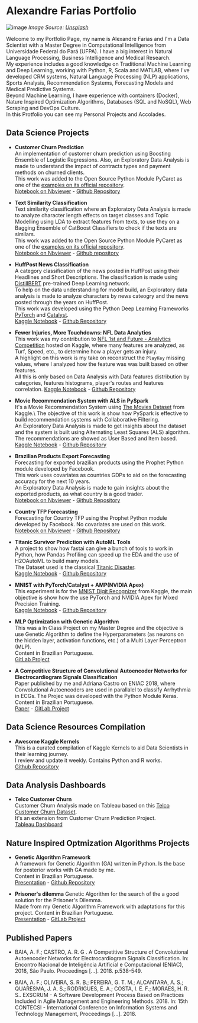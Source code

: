 # Alexandre Farias Portfolio

![image](https://images.unsplash.com/photo-1527474305487-b87b222841cc?ixlib=rb-1.2.1&ixid=eyJhcHBfaWQiOjEyMDd9&auto=format&fit=crop&w=1267&q=80)
*Image Source: [Unsplash](https://unsplash.com/photos/1K6IQsQbizI)*

Welcome to my Portfolio Page, my name is Alexandre Farias and I'm a Data Scientist with a Master Degree in Computational Intelligence from Universidade Federal do Pará (UFPA). I have a big interest in Natural Language Processing, Business Intelligence and Medical Research.\
My experience includes a good knowledge on Traditional Machine Learning and Deep Learning, working with Python, R, Scala and MATLAB, where I've developed CRM systems, Natural Language Processing (NLP) applications, Sports Analysis, Recommendation Systems, Forecasting Models and Medical Predictive Systems.\
Beyond Machine Learning, I have experience with containers (Docker), Nature Inspired Optimization Algorithms, Databases (SQL and NoSQL), Web Scraping and DevOps Culture.\
In this Protfolio you can see my Personal Projects and Accolades.

## Data Science Projects

* **Customer Churn Prediction**\
An implementation of customer churn prediction using Boosting Ensemble of Logistic Regressions. Also, an Exploratory Data Analysis is made to understand the impact of contracts types and payment methods on churned clients.\
This work was added to the Open Source Python Module PyCaret as one of the [examples on its official repository](https://github.com/pycaret/pycaret/blob/master/examples/PyCaret%202%20Customer%20Churn%20Prediction.ipynb).\
[Notebook on Nbviewer](https://nbviewer.jupyter.org/github/pycaret/pycaret/blob/master/examples/PyCaret%202%20Customer%20Churn%20Prediction.ipynb) - [Github Repository](https://github.com/alfarias/customer-churn-prediction)

* **Text Similarity Classification**\
Text similarity classification where an Exploratory Data Analysis is made to analyze character length effects on target classes and Topic Modelling using LDA to extract features from texts, to use they on a Bagging Ensemble of CatBoost Classifiers to check if the texts are similars. \
This work was added to the Open Source Python Module PyCaret as one of the [examples on its official repository](https://github.com/pycaret/pycaret/blob/master/examples/PyCaret%202%20Text%20Similarity%20Classification.ipynb).\
[Notebook on Nbviewer](https://nbviewer.jupyter.org/github/alfarias/text-similarity-classification/blob/master/notebooks/main.ipynb) - [Github repository](https://github.com/alfarias/text-similarity-classification)

* **HuffPost News Classification**\
A category classification of the news posted in HuffPost using their Headlines and Short Descriptions. The classification is made using [DistillBERT](https://arxiv.org/abs/1910.01108) pre-trained Deep Learning network.\
To help on the data understanding for model build, an Exploratory data analysis is made to analyze characters by news cateogry and the news posted through the years on HuffPost. \
This work was developed using the Python Deep Learning Frameworks [PyTorch](https://pytorch.org/) and [Catalyst](https://github.com/catalyst-team/catalyst).\
[Kaggle Notebook](https://www.kaggle.com/alfarias/huffpost-news-classification-with-distilbert) - [Github Repository](https://github.com/alfarias/news-classification-distilbert)

* **Fewer Injuries, More Touchdowns: NFL Data Analytics**\
This work was my contribution to [NFL 1st and Future - Analytics Competition](https://www.kaggle.com/c/nfl-playing-surface-analytics) hosted on Kaggle, where many features are analyzed, as Turf, Speed, etc., to determine how a player gets an injury.\
A highlight on this work is my take on reconstruct the `PlayKey` missing values, where I analyzed how the feature was was built based on other features. \
All this is only based on Data Analysis with Data features distribution by categories, features histograms, player's routes and features correlation.
[Kaggle Notebook](https://www.kaggle.com/alfarias/fewer-injuries-more-touchdowns-data-analytics) - [Github Repository](https://github.com/alfarias/nfl-injuries-analytics)

* **Movie Recommendation System with ALS in PySpark**\
It's a Movie Recommendation System using [The Movies Dataset](https://www.kaggle.com/rounakbanik/the-movies-dataset) from Kaggle.\ The objective of this work is show how PySpark is effective to build recommendation systems with Collaborative Filtering. \
An Exploratory Data Analysis is made to get insights about the dataset and the system is built using Alternating Least Squares (ALS) algorithm.\
The recommendations are showed as User Based and Item based.\
[Kaggle Notebook](https://www.kaggle.com/alfarias/movie-recommendation-system-with-als-in-pyspark) - [Github Repository](https://github.com/alfarias/pyspark-movie-recommendation-system)

* **Brazilian Products Export Forecasting**\
Forecasting for exported brazilian products using the Prophet Python module developed by Facebook.\
This work uses covariates as countries GDPs to aid on the forecasting accuracy for the next 10 years.\
An Exploratory Data Analysis is made to gain insights about the exported products, as what country is a good trader.\
[Notebook on Nbviewer](https://nbviewer.jupyter.org/github/alfarias/forecasting-challenge-4i/blob/master/notebooks/case2.ipynb) - [Github Repository](https://github.com/alfarias/forecasting-challenge-4i)

* **Country TFP Forecasting**\
Forecasting for Country TFP using the Prophet Python module developed by Facebook. No covariates are used on this work. \
[Notebook on Nbviewer](https://nbviewer.jupyter.org/github/alfarias/forecasting-challenge-4i/blob/master/notebooks/case1.ipynb) - [Github Repository](https://github.com/alfarias/forecasting-challenge-4i)

* **Titanic Survivor Prediction with AutoML Tools**\
A project to show how fastai can give a bunch of tools to work in Python, how Pandas Profiling can speed up the EDA and the use of H2OAutoML to build many models.\
The Dataset used is the classical [Titanic Disaster](https://www.kaggle.com/c/titanic).\
[Kaggle Notebook](https://www.kaggle.com/alfarias/fastanic-fastai-pandas-profiling-h2o-automl) - [Github Repository](https://github.com/alfarias/titanic_survivor_h2oautoml)

* **MNIST with PyTorch/Catalyst + AMP(NVIDIA Apex)**\
This experiment is for the [MNIST Digit Recognizer](https://www.kaggle.com/c/digit-recognizer) from Kaggle, the main objective is show how the use PyTorch and NVIDIA Apex for Mixed Precision Training.\
[Kaggle Notebook](https://www.kaggle.com/alfarias/mnist-with-pytorch-catalyst-amp-nvidia-apex) - [Github Repository](https://github.com/alfarias/digit-recognizer-catalyst-nvidia-apex)

* **MLP Optimization with Genetic Algorithm**\
This was a In Class Project on my Master Degree and the objective is use Genetic Algorithm to define the Hyperparameters (as neurons on the hidden layer, activation functions, etc.) of a Multi Layer Perceptron (MLP).\
Content in Brazilian Portuguese.\
[GitLab Project](https://gitlab.com/alfarias/ann-arrhythmia)

* **A Competitive Structure of Convolutional Autoencoder Networks for Electrocardiogram Signals Classification**\
Paper published by me and Adriana Castro on ENIAC 2018, where Convolutional Autoencoders are used in parallalel to classify Arrhythmia in ECGs. The Projec was developed with the Python Module Keras.
Content in Brazilian Portuguese.\
[Paper](https://sol.sbc.org.br/index.php/eniac/article/view/4446) - [GitLab Project](https://gitlab.com/alfarias/cae)

## Data Science Resources Compilation

* **Awesome Kaggle Kernels**\
This is a curated compilation of Kaggle Kernels to aid Data Scientists in their learning journey.\
I review and update it weekly. Contains Python and R works.\
[Github Repository](https://github.com/alfarias/awesome-kaggle-kernels)

## Data Analysis Dashboards

* **Telco Customer Churn**\
Customer Churn Analysis made on Tableau based on this [Telco Customer Churn Dataset](https://www.kaggle.com/blastchar/telco-customer-churn).\
It's an extension from Customer Churn Prediction Project.\
[Tableau Dashboard](https://public.tableau.com/profile/alexandre.farias#!/vizhome/Telco-Customers/ChurnDashboard)

## Nature Inspired Optmization Algorithms Projects

* **Genetic Algorithm Framework** \
A framework for Genetic Algorithm (GA) written in Python. Is the base for posterior works with GA made by me.\
Content in Brazilian Portuguese.\
[Presentation](https://raw.githubusercontent.com/alfarias/framework-ga/master/Apresenta%C3%A7%C3%A3o%20-%20Arcabou%C3%A7o%20do%20AG.pdf) - [Github Repository](https://github.com/alfarias/framework-ga)

* **Prisoner's dilemma**
Genetic Algorithm for the search of the a good solution for the Prisoner's Dilemma.\
Made from my Genetic Algorithm Framework with adaptations for this project.
Content in Brazilian Portuguese.\
[Presentation](https://gitlab.com/alfarias/ga_dilemadosprisioneiros/-/blob/master/apresentacao_-_dilema_dos_prisioneiros.pdf) - [GitLab Project](https://gitlab.com/alfarias/ga_dilemadosprisioneiros)

## Published Papers

* BAIA, A. F.; CASTRO, A. R. G . A Competitive Structure of Convolutional Autoencoder Networks for Electrocardiogram Signals Classification. In: Encontro Nacional de Inteligência Artificial e Computacional (ENIAC), 2018, São Paulo. Proceedings [...]. 2018. p.538-549.

* BAIA, A. F.; OLIVEIRA, S. R. B.; PEREIRA, G. T. M.; ALCANTARA, A. S.; QUARESMA, J. A. S.; RODRIGUES, E. A.; COSTA, I. E. F.; MORAES, H. R. S.. EXSCRUM - A Software Development Process Based on Practices Included in Agile Management and Engineering Methods. 2018. In: 15th CONTECSI - International Conference on Information Systems and Technology Management,
Proceedings [...]. 2018.
